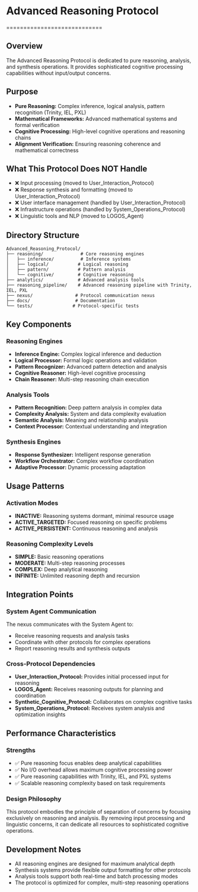 # Advanced Reasoning Protocol
============================

## Overview
The Advanced Reasoning Protocol is dedicated to pure reasoning, analysis, and synthesis operations. It provides sophisticated cognitive processing capabilities without input/output concerns.

## Purpose
- **Pure Reasoning:** Complex inference, logical analysis, pattern recognition (Trinity, IEL, PXL)
- **Mathematical Frameworks:** Advanced mathematical systems and formal verification
- **Cognitive Processing:** High-level cognitive operations and reasoning chains
- **Alignment Verification:** Ensuring reasoning coherence and mathematical correctness

## What This Protocol Does NOT Handle
- ❌ Input processing (moved to User_Interaction_Protocol)
- ❌ Response synthesis and formatting (moved to User_Interaction_Protocol)
- ❌ User interface management (handled by User_Interaction_Protocol)
- ❌ Infrastructure operations (handled by System_Operations_Protocol)
- ❌ Linguistic tools and NLP (moved to LOGOS_Agent)

## Directory Structure
```
Advanced_Reasoning_Protocol/
├── reasoning/              # Core reasoning engines
│   ├── inference/          # Inference systems
│   ├── logical/           # Logical reasoning
│   ├── pattern/           # Pattern analysis
│   └── cognitive/         # Cognitive reasoning
├── analytics/             # Advanced analysis tools
├── reasoning_pipeline/    # Advanced reasoning pipeline with Trinity, IEL, PXL
├── nexus/                # Protocol communication nexus
├── docs/                 # Documentation
└── tests/               # Protocol-specific tests
```

## Key Components

### Reasoning Engines
- **Inference Engine:** Complex logical inference and deduction
- **Logical Processor:** Formal logic operations and validation
- **Pattern Recognizer:** Advanced pattern detection and analysis
- **Cognitive Reasoner:** High-level cognitive processing
- **Chain Reasoner:** Multi-step reasoning chain execution

### Analysis Tools
- **Pattern Recognition:** Deep pattern analysis in complex data
- **Complexity Analysis:** System and data complexity evaluation
- **Semantic Analysis:** Meaning and relationship analysis
- **Context Processor:** Contextual understanding and integration

### Synthesis Engines
- **Response Synthesizer:** Intelligent response generation
- **Workflow Orchestrator:** Complex workflow coordination
- **Adaptive Processor:** Dynamic processing adaptation

## Usage Patterns

### Activation Modes
- **INACTIVE:** Reasoning systems dormant, minimal resource usage
- **ACTIVE_TARGETED:** Focused reasoning on specific problems
- **ACTIVE_PERSISTENT:** Continuous reasoning and analysis

### Reasoning Complexity Levels
- **SIMPLE:** Basic reasoning operations
- **MODERATE:** Multi-step reasoning processes  
- **COMPLEX:** Deep analytical reasoning
- **INFINITE:** Unlimited reasoning depth and recursion

## Integration Points

### System Agent Communication
The nexus communicates with the System Agent to:
- Receive reasoning requests and analysis tasks
- Coordinate with other protocols for complex operations
- Report reasoning results and synthesis outputs

### Cross-Protocol Dependencies
- **User_Interaction_Protocol:** Provides initial processed input for reasoning
- **LOGOS_Agent:** Receives reasoning outputs for planning and coordination
- **Synthetic_Cognitive_Protocol:** Collaborates on complex cognitive tasks
- **System_Operations_Protocol:** Receives system analysis and optimization insights

## Performance Characteristics

### Strengths
- ✅ Pure reasoning focus enables deep analytical capabilities
- ✅ No I/O overhead allows maximum cognitive processing power
- ✅ Pure reasoning capabilities with Trinity, IEL, and PXL systems
- ✅ Scalable reasoning complexity based on task requirements

### Design Philosophy
This protocol embodies the principle of separation of concerns by focusing exclusively on reasoning and analysis. By removing input processing and linguistic concerns, it can dedicate all resources to sophisticated cognitive operations.

## Development Notes
- All reasoning engines are designed for maximum analytical depth
- Synthesis systems provide flexible output formatting for other protocols
- Analysis tools support both real-time and batch processing modes
- The protocol is optimized for complex, multi-step reasoning operations